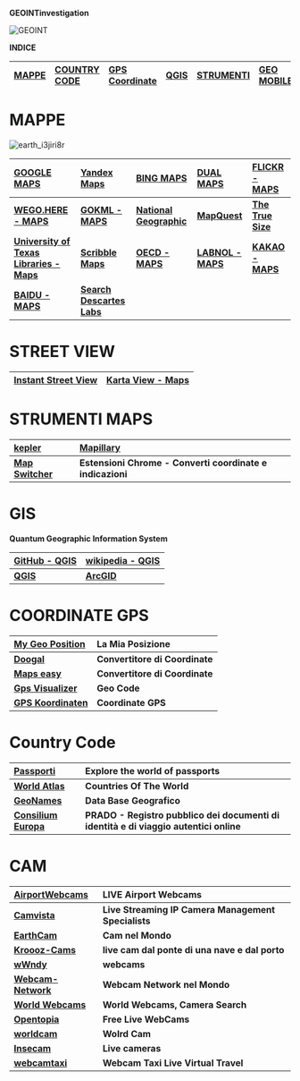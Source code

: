 **GEOINTinvestigation**

![GEOINT](https://user-images.githubusercontent.com/98583912/202246820-6e51eeec-ffba-4e17-b36a-52afbff9fff8.gif)

**INDICE**

|[**MAPPE**]()|[**COUNTRY CODE**]()|[**GPS Coordinate**]()|[**QGIS**]()|[**STRUMENTI**]()|[**GEO MOBILE**]()|
| :--- | :--- | :--- | :--- | :--- | :--- |


# MAPPE

![earth_i3jiri8r](https://user-images.githubusercontent.com/98583912/202248094-b5845076-fc6c-4276-860f-c8a0c70b6f5e.gif)


|[**GOOGLE MAPS**](https://www.google.com/maps/)|[**Yandex Maps**](https://yandex.com/maps/)|[**BING MAPS**](https://www.bing.com/maps)|[**DUAL MAPS**](http://data.mashedworld.com/dualmaps/map.htm?lat=37.791504&lng=-122.390246&z=18&slat=37.791434&slng=-122.390303&sh=33.021&sp=0&sz=1&gm=0&panel=msbi&mi=1&be=0&pv=1&pc=1)|[**FLICKR - MAPS**](https://www.flickr.com/map/)|
| :--- | :--- | :--- | :--- | :--- |
|[**WEGO.HERE - MAPS**](https://wego.here.com/?x=ep&map=49.84958,9.95503,10,normal)|[**GOKML - MAPS**](http://gokml.net/maps)|[**National Geographic**](https://www.nationalgeographic.com/maps/)|[**MapQuest**](https://www.mapquest.com/)|[**The True Size**](https://www.thetruesize.com)|
|[**University of Texas Libraries - Maps**](https://maps.lib.utexas.edu/maps/index.html)|[**Scribble Maps**](https://www.scribblemaps.com/create#/)|[**OECD - MAPS**](https://www.oecd.org/swac/maps/)|[**LABNOL - MAPS**](https://www.labnol.org/maps/location/)|[**KAKAO - MAPS**](https://map.kakao.com/)|
|[**BAIDU - MAPS**](https://map.baidu.com/@11590057.96,4489812.75,4z)|[**Search Descartes Labs**](https://search.descarteslabs.com/)||||

# STREET VIEW

|[**Instant Street View**](https://www.instantstreetview.com/)|[**Karta View - Maps**](https://kartaview.org/map/)|
| :--- | :--- |

# STRUMENTI MAPS

|[**kepler**](https://kepler.gl/#/)|[**Mapillary**](https://www.mapillary.com/app)|
| :--- | :--- |
|[**Map Switcher**](https://chrome.google.com/webstore/detail/map-switcher/fanpjcbgdinjeknjikpfnldfpnnpkelb)|**Estensioni Chrome - Converti coordinate e indicazioni**|

# GIS 
**Quantum  Geographic Information System**

|[**GitHub - QGIS**](https://github.com/qgis/QGIS)|[**wikipedia - QGIS**](https://en.wikipedia.org/wiki/QGIS)|
| :--- | :--- |
|[**QGIS**](https://qgis.org/en/site/forusers/download.html)|[**ArcGID**](https://www.arcgis.com/index.html#)|


# COORDINATE GPS

|[**My Geo Position**](http://mygeoposition.com/)|**La Mia Posizione**|
| :--- | :--- |
|[**Doogal**](https://www.doogal.co.uk/BatchReverseGeocoding)|**Convertitore di Coordinate**|
|[**Maps easy**](http://www.mapseasy.com/adress-to-gps-coordinates.php)|**Convertitore di Coordinate**|
|[**Gps Visualizer**](https://www.gpsvisualizer.com/geocode)|**Geo Code**|
|[**GPS Koordinaten**](https://www.gpskoordinaten.de/)|**Coordinate GPS**|

# Country Code

[**Passporti**](https://www.passportindex.org/)|**Explore the world of passports**|
| :--- | :--- |
[**World Atlas**](https://www.worldatlas.com/countries)|**Countries Of The World**|
|[**GeoNames**](https://www.geonames.org/)|**Data Base Geografico**|
[**Consilium Europa**](https://www.consilium.europa.eu/prado/en/prado-start-page.html)|**PRADO - Registro pubblico dei documenti di identità e di viaggio autentici online**|

# CAM

|[**AirportWebcams**](https://airportwebcams.net/)|**LIVE Airport Webcams**|
| :--- | :--- |
|[**Camvista**](http://camvista.com/)|**Live Streaming IP Camera Management Specialists**|
|[**EarthCam**](https://www.earthcam.com/)|**Cam nel Mondo**|
|[**Kroooz-Cams**](https://www.kroooz-cams.com/)|**live cam dal ponte di una nave e dal porto**|
|[**wWndy**](https://www.windy.com/it/-Webcam/webcams?38.152,13.315,5)|**webcams**|
|[**Webcam-Network**](http://www.the-webcam-network.com/)|**Webcam Network nel Mondo**|
|[**World Webcams**](https://world-webcams.nsspot.net/?m=Webcam_map)|**World Webcams, Camera Search**|
|[**Opentopia**](http://www.opentopia.com/)|**Free Live WebCams**|
|[**worldcam**](https://worldcam.eu/)|**Wolrd Cam**|
|[**Insecam**](http://www.insecam.org/)|**Live cameras**|
|[**webcamtaxi**](https://www.webcamtaxi.com/en/)|**Webcam Taxi Live Virtual Travel**|

